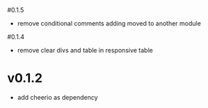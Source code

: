 #0.1.5
- remove conditional comments adding moved to another module

#0.1.4
- remove clear divs and table in responsive table

# v0.1.2
- add cheerio as dependency